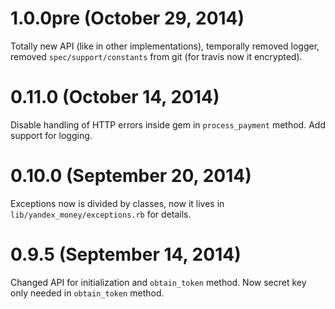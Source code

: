 # 1.0.0pre (October 29, 2014)

Totally new API (like in other implementations), temporally removed logger, removed `spec/support/constants` from git (for travis now it encrypted).

# 0.11.0 (October 14, 2014)

Disable handling of HTTP errors inside gem in `process_payment` method.
Add support for logging.

# 0.10.0 (September 20, 2014)

Exceptions now is divided by classes, now it lives in `lib/yandex_money/exceptions.rb` for details.

# 0.9.5 (September 14, 2014)

Changed API for initialization and `obtain_token` method. Now secret key only needed in `obtain_token` method.
